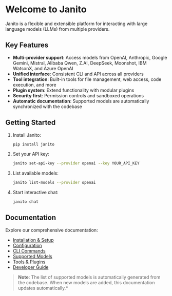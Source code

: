 # Welcome to Janito

Janito is a flexible and extensible platform for interacting with large language models (LLMs) from multiple providers.

## Key Features

- **Multi-provider support**: Access models from OpenAI, Anthropic, Google Gemini, Mistral, Alibaba Qwen, Z.AI, DeepSeek, Moonshot, IBM WatsonX, and Azure OpenAI
- **Unified interface**: Consistent CLI and API across all providers
- **Tool integration**: Built-in tools for file management, web access, code execution, and more
- **Plugin system**: Extend functionality with modular plugins
- **Security first**: Permission controls and sandboxed operations
- **Automatic documentation**: Supported models are automatically synchronized with the codebase

## Getting Started

1. Install Janito:
   ```bash
   pip install janito
   ```

2. Set your API key:
   ```bash
   janito set-api-key --provider openai --key YOUR_API_KEY
   ```

3. List available models:
   ```bash
   janito list-models --provider openai
   ```

4. Start interactive chat:
   ```bash
   janito chat
   ```

## Documentation

Explore our comprehensive documentation:

- [Installation & Setup](guides/installation.md)
- [Configuration](configuration.md)
- [CLI Commands](cli.md)
- [Supported Models](models/supported_models.md)
- [Tools & Plugins](tools.md)
- [Developer Guide](guides/developing.md)

> **Note**: The list of supported models is automatically generated from the codebase. When new models are added, this documentation updates automatically.*